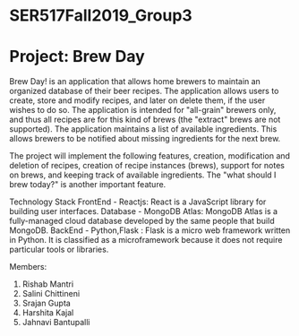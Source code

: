 # SER517Fall2019_Group3
# Project: Brew Day
Brew Day! is an application that allows home brewers to maintain an organized database of their beer recipes. The application allows users to create, store and modify recipes, and later on delete them, if the user wishes to do so. The application is intended for "all-grain" brewers only, and thus all recipes are for this kind of brews (the "extract" brews are not supported).  The application maintains a list of available ingredients. This allows brewers to be notified about missing ingredients for the next brew.

The project will implement the following features, creation, modification and deletion of recipes, creation of recipe instances (brews), support for notes on brews, and keeping track of available ingredients. The "what should I brew today?" is another important feature. 

Technology Stack
FrontEnd - Reactjs: React is a JavaScript library for building user interfaces.
Database - MongoDB Atlas: MongoDB Atlas is a fully-managed cloud database developed by the same people that build MongoDB.
BackEnd - Python,Flask : Flask is a micro web framework written in Python. It is classified as a microframework because it does not require particular tools or libraries.

Members:
1. Rishab Mantri
2. Salini Chittineni
3. Srajan Gupta
4. Harshita Kajal
5. Jahnavi Bantupalli


